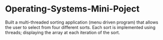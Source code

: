 # Operating-Systems-Mini-Poject
Built a multi-threaded sorting application (menu driven program) that allows the user to select from four different sorts. Each sort is implemented using threads; displaying the array at each iteration of the sort.

